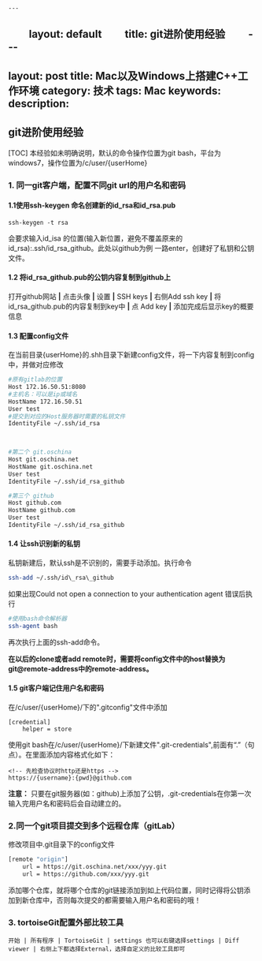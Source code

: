 	---
　　layout: default
　　title: git进阶使用经验
　　---
---
layout: post
title: Mac以及Windows上搭建C++工作环境
category: 技术
tags: Mac
keywords: 
description: 
---

## git进阶使用经验
[TOC]
本经验如未明确说明，默认的命令操作位置为git bash，平台为windows7，操作位置为/c/user/{userHome}
### 1. 同一git客户端，配置不同git url的用户名和密码
#### 1.1使用ssh-keygen 命名创建新的id\_rsa和id\_rsa.pub
```shell
ssh-keygen -t rsa
```
会要求输入id\_isa 的位置(输入新位置，避免不覆盖原来的id_rsa):.ssh/id\_rsa\_github。此处以github为例
一路enter，创建好了私钥和公钥文件。
#### 1.2 将id\_rsa\_github.pub的公钥内容复制到github上
打开github网站 **|** 点击头像 **|** 设置 **|** SSH keys **|** 右侧Add ssh key **|** 将id\_rsa\_github.pub的内容复制到key中 **|** 点 Add key **|** 添加完成后显示key的概要信息

#### 1.3 配置config文件
在当前目录{userHome}的.shh目录下新建config文件，将一下内容复制到config中，并做对应修改
```bash
#原有gitlab的位置
Host 172.16.50.51:8080
#主机名：可以是ip或域名
HostName 172.16.50.51
User test
#提交到对应的Host服务器时需要的私钥文件
IdentityFile ~/.ssh/id_rsa

 

#第二个 git.oschina
Host git.oschina.net
HostName git.oschina.net
User test
IdentityFile ~/.ssh/id_rsa_github

#第三个 github
Host github.com
HostName github.com
User test
IdentityFile ~/.ssh/id_rsa_github
```

#### 1.4 让ssh识别新的私钥
私钥新建后，默认ssh是不识别的，需要手动添加。执行命令
```bash
ssh-add ~/.ssh/id\_rsa\_github
```
如果出现Could not open a connection to your authentication agent 错误后执行
```bash
#使用bash命令解析器
ssh-agent bash
```
再次执行上面的ssh-add命令。

**在以后的clone或者add remote时，需要将config文件中的host替换为git@remote-address中的remote-address。**

#### 1.5 git客户端记住用户名和密码
在/c/user/{userHome}/下的".gitconfig"文件中添加
```shell
[credential]
	helper = store
```

使用git bash在/c/user/{userHome}/下新建文件".git-credentials",前面有“.”（句点）。在里面添加内容格式化如下：
```http
<!-- 先检查协议时http还是https -->
https://{username}:{pwd}@github.com
```
**注意：** 只要在git服务器(如：github)上添加了公钥，.git-credentials在你第一次输入完用户名和密码后会自动建立的。

### 2.同一个git项目提交到多个远程仓库（gitLab）
修改项目中.git目录下的config文件
```bash
[remote "origin"]
	url = https://git.oschina.net/xxx/yyy.git
	url = https://github.com/xxx/yyy.git
```
添加哪个仓库，就将哪个仓库的git链接添加到如上代码位置，同时记得将公钥添加到新仓库中，否则每次提交的都需要输入用户名和密码的哦！


### 3. tortoiseGit配置外部比较工具
	
	开始 | 所有程序 | TortoiseGit | settings 也可以右键选择settings | Diff viewer | 右侧上下都选择External，选择自定义的比较工具即可
	
	
























